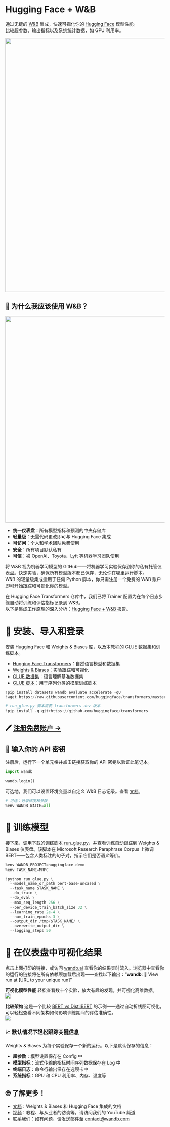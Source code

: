 # Hugging Face + W&B  
通过无缝的 [W&B](https://wandb.ai/site) 集成，快速可视化你的 [Hugging Face](https://github.com/huggingface/transformers) 模型性能。  
比较超参数、输出指标以及系统统计数据，如 GPU 利用率。

<img src="https://i.imgur.com/vnejHGh.png" width="800">  

## 🤔 为什么我应该使用 W&B？  

<img src="https://wandb.me/mini-diagram" width="650">  

- **统一仪表盘**：所有模型指标和预测的中央存储库  
- **轻量级**：无需代码更改即可与 Hugging Face 集成  
- **可访问**：个人和学术团队免费使用  
- **安全**：所有项目默认私有  
- **可信**：被 OpenAI、Toyota、Lyft 等机器学习团队使用  

将 W&B 视为机器学习模型的 GitHub——将机器学习实验保存到你的私有托管仪表盘。快速实验，确保所有模型版本都已保存，无论你在哪里运行脚本。  
W&B 的轻量级集成适用于任何 Python 脚本，你只需注册一个免费的 W&B 账户即可开始跟踪和可视化你的模型。

在 Hugging Face Transformers 仓库中，我们已将 Trainer 配置为在每个日志步骤自动将训练和评估指标记录到 W&B。  
以下是集成工作原理的深入分析：[Hugging Face + W&B 报告](https://app.wandb.ai/jxmorris12/huggingface-demo/reports/Train-a-model-with-Hugging-Face-and-Weights-%26-Biases--VmlldzoxMDE2MTU)。

# 🚀 安装、导入和登录  

安装 Hugging Face 和 Weights & Biases 库，以及本教程的 GLUE 数据集和训练脚本。  
- [Hugging Face Transformers](https://github.com/huggingface/transformers)：自然语言模型和数据集  
- [Weights & Biases](https://docs.wandb.com/)：实验跟踪和可视化  
- [GLUE 数据集](https://gluebenchmark.com/)：语言理解基准数据集  
- [GLUE 脚本](https://github.com/huggingface/transformers/blob/master/examples/run_glue.py)：用于序列分类的模型训练脚本  

```python
!pip install datasets wandb evaluate accelerate -qU
!wget https://raw.githubusercontent.com/huggingface/transformers/master/examples/pytorch/text-classification/run_glue.py
```

```python
# run_glue.py 脚本需要 transformers dev 版本
!pip install -q git+https://github.com/huggingface/transformers
```

## 🖊️ [注册免费账户 →](https://app.wandb.ai/login?signup=true)  



## 🔑 输入你的 API 密钥  
注册后，运行下一个单元格并点击链接获取你的 API 密钥以验证此笔记本。

```python
import wandb
```

```python
wandb.login()
```

可选地，我们可以设置环境变量以自定义 W&B 日志记录。查看 [文档](https://docs.wandb.com/library/integrations/huggingface)。

```python
# 可选：记录梯度和参数
%env WANDB_WATCH=all
```

# 👟 训练模型  
接下来，调用下载的训练脚本 [run_glue.py](https://huggingface.co/transformers/examples.html#glue)，并查看训练自动跟踪到 Weights & Biases 仪表盘。该脚本在 Microsoft Research Paraphrase Corpus 上微调 BERT——包含人类标注的句子对，指示它们是否语义等价。

```python
%env WANDB_PROJECT=huggingface-demo
%env TASK_NAME=MRPC

!python run_glue.py \
  --model_name_or_path bert-base-uncased \
  --task_name $TASK_NAME \
  --do_train \
  --do_eval \
  --max_seq_length 256 \
  --per_device_train_batch_size 32 \
  --learning_rate 2e-4 \
  --num_train_epochs 3 \
  --output_dir /tmp/$TASK_NAME/ \
  --overwrite_output_dir \
  --logging_steps 50
```

# 👀 在仪表盘中可视化结果  
点击上面打印的链接，或访问 [wandb.ai](https://app.wandb.ai) 查看你的结果实时流入。浏览器中查看你的运行的链接将在所有依赖项加载后出现——查找以下输出：“**wandb**: 🚀 View run at [URL to your unique run]”  

**可视化模型性能**  轻松查看数十个实验，放大有趣的发现，并可视化高维数据。  
![](https://docs.wandb.ai/images/tutorials/huggingface-visualize.gif)  

**比较架构**  这是一个比较 [BERT vs DistilBERT](https://app.wandb.ai/jack-morris/david-vs-goliath/reports/Does-model-size-matter%3F-Comparing-BERT-and-DistilBERT-using-Sweeps--VmlldzoxMDUxNzU) 的示例——通过自动折线图可视化，可以轻松查看不同架构如何影响训练期间的评估准确性。  
![](https://docs.wandb.ai/images/tutorials/huggingface-comparearchitectures.gif)  

### 📈 默认情况下轻松跟踪关键信息  
Weights & Biases 为每个实验保存一个新的运行。以下是默认保存的信息：  
- **超参数**：模型设置保存在 Config 中  
- **模型指标**：流式传输的指标时间序列数据保存在 Log 中  
- **终端日志**：命令行输出保存在选项卡中  
- **系统指标**：GPU 和 CPU 利用率、内存、温度等  

## 🤓 了解更多！  
- [文档](https://docs.wandb.com/huggingface)：Weights & Biases 和 Hugging Face 集成的文档  
- [视频](http://wandb.me/youtube)：教程、与从业者的访谈等，请访问我们的 YouTube 频道  
- 联系我们：如有问题，请发送邮件至 contact@wandb.com